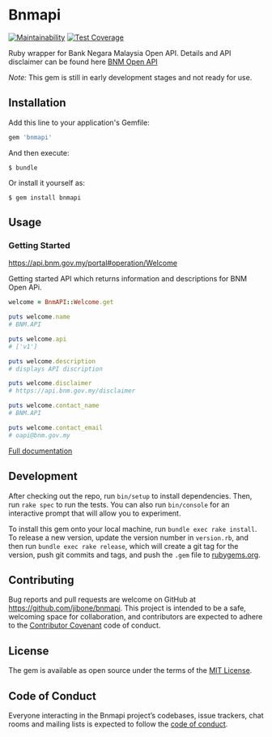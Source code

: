 # Bnmapi

[![Maintainability](https://api.codeclimate.com/v1/badges/b6e071e2dc07ea011a62/maintainability)](https://codeclimate.com/github/jibone/bnmapi/maintainability)
[![Test Coverage](https://api.codeclimate.com/v1/badges/b6e071e2dc07ea011a62/test_coverage)](https://codeclimate.com/github/jibone/bnmapi/test_coverage)

Ruby wrapper for Bank Negara Malaysia Open API. Details and API disclaimer can
be found here [BNM Open API](https://api.bnm.gov.my/portal)

_Note:_ This gem is still in early development stages and not ready for use.

## Installation

Add this line to your application's Gemfile:

```ruby
gem 'bnmapi'
```

And then execute:

    $ bundle

Or install it yourself as:

    $ gem install bnmapi

## Usage

### Getting Started

https://api.bnm.gov.my/portal#operation/Welcome

Getting started API which returns information and descriptions for BNM Open APi.

```ruby
welcome = BnmAPI::Welcome.get

puts welcome.name
# BNM.API

puts welcome.api
# ['v1']

puts welcome.description
# displays API discription

puts welcome.disclaimer
# https://api.bnm.gov.my/disclaimer

puts welcome.contact_name
# BNM.API

puts welcome.contact_email
# oapi@bnm.gov.my
```

[Full documentation](https://jibone.github.io/bnmapi)

## Development

After checking out the repo, run `bin/setup` to install dependencies. Then, run
`rake spec` to run the tests. You can also run `bin/console` for an interactive
prompt that will allow you to experiment.

To install this gem onto your local machine, run `bundle exec rake install`. To 
release a new version, update the version number in `version.rb`, and then run 
`bundle exec rake release`, which will create a git tag for the version, push
git commits and tags, and push the `.gem` file to
[rubygems.org](https://rubygems.org).

## Contributing

Bug reports and pull requests are welcome on GitHub at
https://github.com/jibone/bnmapi. This project is intended to be a safe,
welcoming space for collaboration, and contributors are expected to adhere to
the [Contributor Covenant](http://contributor-covenant.org) code of conduct.

## License

The gem is available as open source under the terms of the
[MIT License](https://opensource.org/licenses/MIT).

## Code of Conduct

Everyone interacting in the Bnmapi project’s codebases, issue trackers,
chat rooms and mailing lists is expected to follow the
[code of conduct](https://github.com/jibone/bnmapi/blob/master/CODE_OF_CONDUCT.md).
